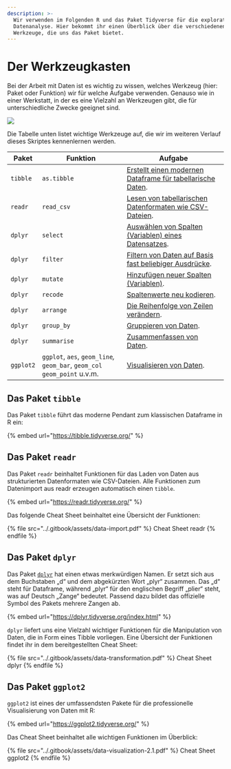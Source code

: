 ```yaml
---
description: >-
  Wir verwenden im Folgenden R und das Paket Tidyverse für die explorative
  Datenanalyse. Hier bekommt ihr einen Überblick über die verschiedenen
  Werkzeuge, die uns das Paket bietet.
---
```


# Der Werkzeugkasten

Bei der Arbeit mit Daten ist es wichtig zu wissen, welches Werkzeug (hier: Paket oder Funktion) wir für welche Aufgabe verwenden. Genauso wie in einer Werkstatt, in der es eine Vielzahl an Werkzeugen gibt, die für unterschiedliche Zwecke geeignet sind.

![](../.gitbook/assets/tool\_set.jpg)

Die Tabelle unten listet wichtige Werkzeuge auf, die wir im weiteren Verlauf dieses Skriptes kennenlernen werden.

| **Paket** | **Funktion**                                                               | **Aufgabe**                                                                                                                |
| --------- | -------------------------------------------------------------------------- | -------------------------------------------------------------------------------------------------------------------------- |
| `tibble`  | `as.tibble`                                                                | [Erstellt einen modernen Dataframe für tabellarische Daten](../load-data/tidyverse-und-tibbles.md).                        |
| `readr`   | `read_csv`                                                                 | [Lesen von tabellarischen Datenformaten wie CSV-Dateien](../load-data/laden-eines-datensatzes.md).                         |
| `dplyr`   | `select`                                                                   | [Auswählen von Spalten (Variablen) eines Datensatzes](../r/daten-veraendern/spalten-auswaehlen.md).                        |
| `dplyr`   | `filter`                                                                   | [Filtern von Daten auf Basis fast beliebiger Ausdrücke](../r/daten-veraendern/zeilen-filtern.md).                          |
| `dplyr`   | `mutate`                                                                   | [Hinzufügen neuer Spalten (Variablen)](../data-transformation-with-r/change-columns/spalten-veraendern.md).                |
| `dplyr`   | `recode`                                                                   | [Spaltenwerte neu kodieren](broken-reference).                                                                             |
| `dplyr`   | `arrange`                                                                  | [Die Reihenfolge von Zeilen verändern](../data-transformation-with-r/sort-rows.md).                                        |
| `dplyr`   | `group_by`                                                                 | [Gruppieren von Daten](../data-transformation-with-r/summarize-rows.md#zusammenfassen-und-gruppieren).                     |
| `dplyr`   | `summarise`                                                                | [Zusammenfassen von Daten](../data-transformation-with-r/summarize-rows.md#viele-zeilen-zu-einer-kennzahl-zusammenfassen). |
| `ggplot2` | `ggplot`, `aes`, `geom_line`_,_ `geom_bar`, `geom_col` `geom_point` u.v.m. | [Visualisieren von Daten](broken-reference).                                                                               |

## Das Paket `tibble`

Das Paket `tibble` führt das moderne Pendant zum klassischen Dataframe in R ein:

{% embed url="https://tibble.tidyverse.org/" %}

## Das Paket `readr`

Das Paket `readr` beinhaltet Funktionen für das Laden von Daten aus strukturierten Datenformaten wie CSV-Dateien. Alle Funktionen zum Datenimport aus readr erzeugen automatisch einen `tibble`.

{% embed url="https://readr.tidyverse.org/" %}

Das folgende Cheat Sheet beinhaltet eine Übersicht der Funktionen:

{% file src="../.gitbook/assets/data-import.pdf" %}
Cheat Sheet readr
{% endfile %}

## Das Paket `dplyr`

Das Paket [`dplyr`](https://dplyr.tidyverse.org/) hat einen etwas merkwürdigen Namen. Er setzt sich aus dem Buchstaben „d“ und dem abgekürzten Wort „plyr“ zusammen. Das „d“ steht für Dataframe, während „plyr“ für den englischen Begriff „plier“ steht, was auf Deutsch „Zange“ bedeutet. Passend dazu bildet das offizielle Symbol des Pakets mehrere Zangen ab.

{% embed url="https://dplyr.tidyverse.org/index.html" %}

`dplyr` liefert uns eine Vielzahl wichtiger Funktionen für die Manipulation von Daten, die in Form eines Tibble vorliegen. Eine Übersicht der Funktionen findet ihr in dem bereitgestellten Cheat Sheet:

{% file src="../.gitbook/assets/data-transformation.pdf" %}
Cheat Sheet dplyr
{% endfile %}

## Das Paket `ggplot2`

`ggplot2` ist eines der umfassendsten Pakete für die professionelle Visualisierung von Daten mit R:

{% embed url="https://ggplot2.tidyverse.org/" %}

Das Cheat Sheet beinhaltet alle wichtigen Funktionen im Überblick:

{% file src="../.gitbook/assets/data-visualization-2.1.pdf" %}
Cheat Sheet ggplot2
{% endfile %}
